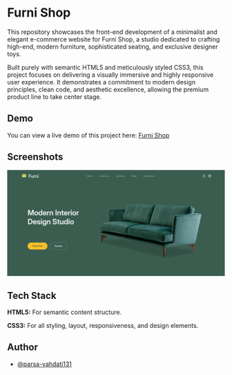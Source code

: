 # Furni Shop

This repository showcases the front-end development of a minimalist and elegant e-commerce website for Furni Shop, a studio dedicated to crafting high-end, modern furniture, sophisticated seating, and exclusive designer toys.

Built purely with semantic HTML5 and meticulously styled CSS3, this project focuses on delivering a visually immersive and highly responsive user experience. It demonstrates a commitment to modern design principles, clean code, and aesthetic excellence, allowing the premium product line to take center stage.

## Demo

You can view a live demo of this project here: [Furni Shop](https://mmhosseinzadeh9190.github.io/furni-shop/)

## Screenshots

![Furni Shop](https://github.com/parsa-vahdati2003/furni-shop/blob/main/furni-shop.png)

## Tech Stack

**HTML5:** For semantic content structure.

**CSS3:** For all styling, layout, responsiveness, and design elements.

## Author

- [@parsa-vahdati131](https://github.com/parsa-vahdati2003/furni-shop.git)
